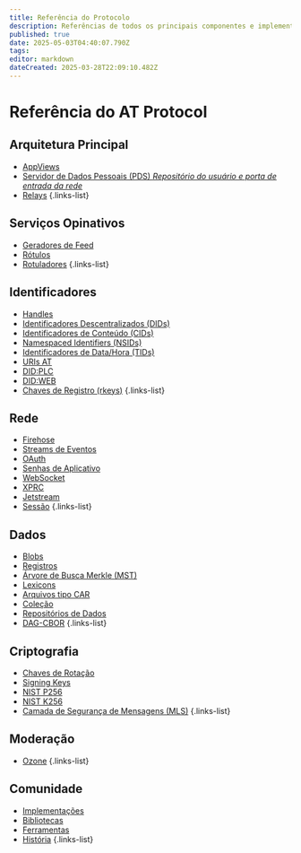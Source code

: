 ```yaml
---
title: Referência do Protocolo
description: Referências de todos os principais componentes e implementações do ATProto
published: true
date: 2025-05-03T04:40:07.790Z
tags: 
editor: markdown
dateCreated: 2025-03-28T22:09:10.482Z
---
```


# Referência do AT Protocol

## Arquitetura Principal
- [AppViews](/en/wiki/reference/core-architecture/appview)
- [Servidor de Dados Pessoais (PDS) *Repositório do usuário e porta de entrada da rede*](/en/wiki/reference/core-architecture/pds)
- [Relays](/en/wiki/reference/core-architecture/relay) 
{.links-list}

## Serviços Opinativos
- [Geradores de Feed](/en/wiki/reference/opinionated-services/feed-generators)
- [Rótulos](/en/wiki/reference/opinionated-services/labels)
- [Rotuladores](/en/wiki/reference/opinionated-services/labelers)
{.links-list}

## Identificadores
- [Handles](/en/wiki/reference/identifiers/handles)
- [Identificadores Descentralizados (DIDs)](/en/wiki/reference/identifiers/did)
- [Identificadores de Conteúdo (CIDs)](/en/wiki/reference/identifiers/cid)
- [Namespaced Identifiers (NSIDs)](/en/wiki/reference/identifiers/nsid)
- [Identificadores de Data/Hora (TIDs)](/en/wiki/reference/identifiers/tid)
- [URIs AT](/en/wiki/reference/identifiers/at-uri)
- [DID:PLC](/en/wiki/reference/identifiers/did-plc)
- [DID:WEB](/en/wiki/reference/identifiers/did-web)
- [Chaves de Registro (rkeys)](/en/wiki/reference/identifiers/rkey)
{.links-list}

## Rede
- [Firehose](/en/wiki/reference/networking/firehose)
- [Streams de Eventos](/en/wiki/reference/networking/event-stream)
- [OAuth](/en/wiki/reference/networking/oauth)
- [Senhas de Aplicativo](/en/wiki/reference/networking/app-passwords)
- [WebSocket](/en/wiki/reference/networking/websocket)
- [XPRC](/en/wiki/reference/networking/xprc)
- [Jetstream](/en/wiki/reference/networking/jetstream)
- [Sessão](/en/wiki/reference/networking/session)
{.links-list}

## Dados
- [Blobs](/en/wiki/reference/data/blobs)
- [Registros](/en/wiki/reference/data/records)
- [Árvore de Busca Merkle (MST)](/en/wiki/reference/data/mst)
- [Lexicons](/en/wiki/reference/lexicons)
- [Arquivos tipo CAR](/en/wiki/reference/data/car-files)
- [Coleção](/en/wiki/reference/data/collection)
- [Repositórios de Dados](/en/wiki/reference/data/data-repositories)
- [DAG-CBOR](/en/wiki/reference/data/dag-cbor)
{.links-list}


## Criptografia
- [Chaves de Rotação](/en/wiki/reference/cryptography/rotation-keys)
- [Signing Keys](/en/wiki/reference/cryptography/signing-keys)
- [NIST P256](/en/wiki/reference/cryptography/p256)
- [NIST K256](/en/wiki/reference/cryptography/k256)
- [Camada de Segurança de Mensagens (MLS)](/en/wiki/reference/cryptography/mls)
{.links-list}

## Moderação
- [Ozone](/en/wiki/reference/moderation/ozone)
{.links-list}

## Comunidade
- [Implementações](/en/wiki/reference/community/implementations)
- [Bibliotecas](/en/wiki/reference/community/libraries)
- [Ferramentas](/en/wiki/reference/community/tools)
- [História](/en/wiki/reference/community/lore)
{.links-list}
